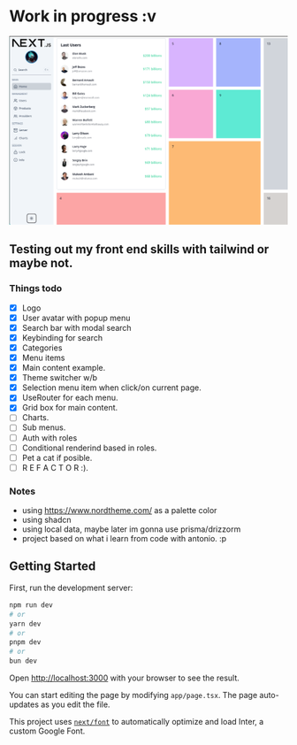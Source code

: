 # Work in progress :v

![Preview](/public/preview.png)

## Testing out my front end skills with tailwind or maybe not.

### Things todo

- [x] Logo
- [x] User avatar with popup menu
- [x] Search bar with modal search
- [x] Keybinding for search
- [x] Categories
- [x] Menu items
- [x] Main content example.
- [x] Theme switcher w/b
- [x] Selection menu item when click/on current page.
- [x] UseRouter for each menu.
- [x] Grid box for main content.
- [ ] Charts.
- [ ] Sub menus.
- [ ] Auth with roles
- [ ] Conditional renderind based in roles.
- [ ] Pet a cat if posible.
- [ ] R E F A C T O R :).

### Notes

- using https://www.nordtheme.com/ as a palette color
- using shadcn
- using local data, maybe later im gonna use prisma/drizzorm
- project based on what i learn from code with antonio. :p

## Getting Started

First, run the development server:

```bash
npm run dev
# or
yarn dev
# or
pnpm dev
# or
bun dev
```

Open [http://localhost:3000](http://localhost:3000) with your browser to see the result.

You can start editing the page by modifying `app/page.tsx`. The page auto-updates as you edit the file.

This project uses [`next/font`](https://nextjs.org/docs/basic-features/font-optimization) to automatically optimize and load Inter, a custom Google Font.
